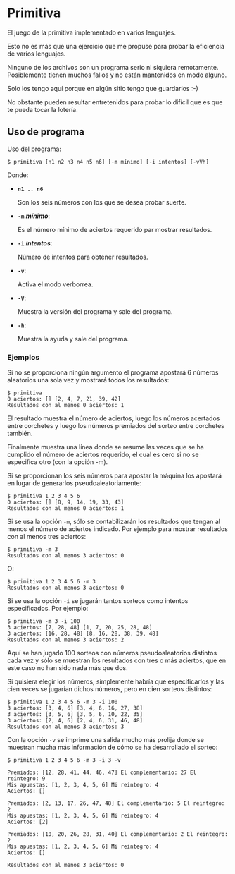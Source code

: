 Primitiva
=========

El juego de la primitiva implementado en varios lenguajes.

Esto no es más que una ejercicio que me propuse para probar la eficiencia de
varios lenguajes.

Ninguno de los archivos son un programa serio ni siquiera remotamente.
Posiblemente tienen muchos fallos y no están mantenidos en modo alguno.

Solo los tengo aquí porque en algún sitio tengo que guardarlos :-)

No obstante pueden resultar entretenidos para probar lo difícil que es que te
pueda tocar la lotería.

Uso de programa
---------------

Uso del programa:

	$ primitiva [n1 n2 n3 n4 n5 n6] [-m mínimo] [-i intentos] [-vVh]

Donde:

- **`n1 .. n6`**

	Son los seis números con los que se desea probar suerte.

- **`-m`** **_mínimo_**:

	Es el número mínimo de aciertos requerido par mostrar resultados.

- **`-i`** **_intentos_**:

	Número de intentos para obtener resultados.

- **`-v`**:

	Activa el modo verborrea.

- **`-V`**:

	Muestra la versión del programa y sale del programa.

- **`-h`**:

	Muestra la ayuda y sale del programa.

### Ejemplos

Si no se proporciona ningún argumento el programa apostará 6 números aleatorios
una sola vez y mostrará todos los resultados:

	$ primitiva
	0 aciertos: [] [2, 4, 7, 21, 39, 42]
	Resultados con al menos 0 aciertos: 1


El resultado muestra el número de aciertos, luego los números acertados entre
corchetes y luego los números premiados del sorteo entre corchetes también.

Finalmente muestra una línea donde se resume las veces que se ha cumplido el
número de aciertos requerido, el cual es cero si no se especifica otro (con la
opción -m).


Si se proporcionan los seis números para apostar la máquina los apostará en lugar
de generarlos pseudoaleatoriamente:

	$ primitiva 1 2 3 4 5 6
	0 aciertos: [] [8, 9, 14, 19, 33, 43]
	Resultados con al menos 0 aciertos: 1


Si se usa la opción `-m`, sólo se contabilizarán los resultados que tengan al
menos el número de aciertos indicado. Por ejemplo para mostrar resultados con al menos tres aciertos:

	$ primitiva -m 3
	Resultados con al menos 3 aciertos: 0

O:

	$ primitiva 1 2 3 4 5 6 -m 3
	Resultados con al menos 3 aciertos: 0


Si se usa la opción `-i` se jugarán tantos sorteos como intentos especificados.
Por ejemplo:

	$ primitiva -m 3 -i 100
	3 aciertos: [7, 28, 48] [1, 7, 20, 25, 28, 48]
	3 aciertos: [16, 28, 48] [8, 16, 28, 38, 39, 48]
	Resultados con al menos 3 aciertos: 2

Aquí se han jugado 100 sorteos con números pseudoaleatorios distintos cada vez
y sólo se muestran los resultados con tres o más aciertos, que en este caso
no han sido nada más que dos.

Si quisiera elegir los números, simplemente habría que especificarlos y las cien
veces se jugarían dichos números, pero en cien sorteos distintos:

	$ primitiva 1 2 3 4 5 6 -m 3 -i 100
	3 aciertos: [3, 4, 6] [3, 4, 6, 16, 27, 38]
	3 aciertos: [3, 5, 6] [3, 5, 6, 10, 22, 35]
	3 aciertos: [2, 4, 6] [2, 4, 6, 31, 46, 48]
	Resultados con al menos 3 aciertos: 3



Con la opción `-v` se imprime una salida mucho más prolija donde se muestran
mucha más información de cómo se ha desarrollado el sorteo:

	$ primitiva 1 2 3 4 5 6 -m 3 -i 3 -v

	Premiados: [12, 28, 41, 44, 46, 47] El complementario: 27 El reintegro: 9
	Mis apuestas: [1, 2, 3, 4, 5, 6] Mi reintegro: 4
	Aciertos: []

	Premiados: [2, 13, 17, 26, 47, 48] El complementario: 5 El reintegro: 2
	Mis apuestas: [1, 2, 3, 4, 5, 6] Mi reintegro: 4
	Aciertos: [2]

	Premiados: [10, 20, 26, 28, 31, 40] El complementario: 2 El reintegro: 2
	Mis apuestas: [1, 2, 3, 4, 5, 6] Mi reintegro: 4
	Aciertos: []
	
	Resultados con al menos 3 aciertos: 0
	
	
